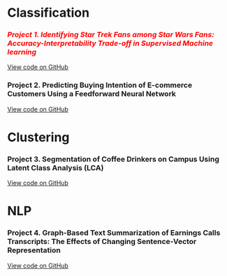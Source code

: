 
# Classification

### <span style="color:red"> *Project 1. Identifying Star Trek Fans among Star Wars Fans: Accuracy-Interpretability Trade-off in Supervised Machine learning* </span>
<a href="https://github.com/aigerim1997/my-portfolio/tree/master/accuracy-interpretability-tradeoff" target="_blank">View code on GitHub</a>

### Project 2. Predicting Buying Intention of E-commerce Customers Using a Feedforward Neural Network
<a href="https://github.com/aigerim1997/my-portfolio/tree/master/fnn" target="_blank">View code on GitHub</a>

# Clustering

### Project 3. Segmentation of Coffee Drinkers on Campus Using Latent Class Analysis (LCA)
<a href="https://github.com/aigerim1997/my-portfolio/tree/master/clustering-lca" target="_blank">View code on GitHub</a>

# NLP

### Project 4. Graph-Based Text Summarization of Earnings Calls Transcripts: The Effects of Changing Sentence-Vector Representation
<a href="https://github.com/aigerim1997/my-portfolio/tree/master/text-summarization" target="_blank">View code on GitHub</a>
